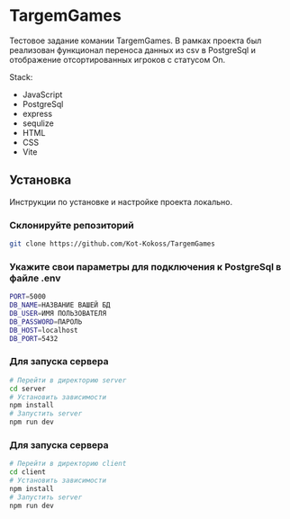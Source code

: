 # TargemGames
 
Тестовое задание комании TargemGames. В рамках проекта был реализован функционал переноса данных из csv в PostgreSql и отображение отсортированных игроков с статусом On.
  
  Stack: 
* JavaScript
* PostgreSql
* express
* sequlize
* HTML
* CSS
* Vite

## Установка 
Инструкции по установке и настройке проекта локально.

### Склонируйте репозиторий
```bash
git clone https://github.com/Kot-Kokoss/TargemGames
```
### Укажите свои параметры для подключения к PostgreSql в файле .env
```bash
PORT=5000
DB_NAME=НАЗВАНИЕ ВАШЕЙ БД
DB_USER=ИМЯ ПОЛЬЗОВАТЕЛЯ
DB_PASSWORD=ПАРОЛЬ
DB_HOST=localhost
DB_PORT=5432
```
### Для запуска сервера
```bash
# Перейти в директорию server
cd server
# Установить зависимости
npm install
# Запустить server
npm run dev
```
### Для запуска сервера
```bash
# Перейти в директорию client
cd client
# Установить зависимости
npm install
# Запустить server
npm run dev
```
